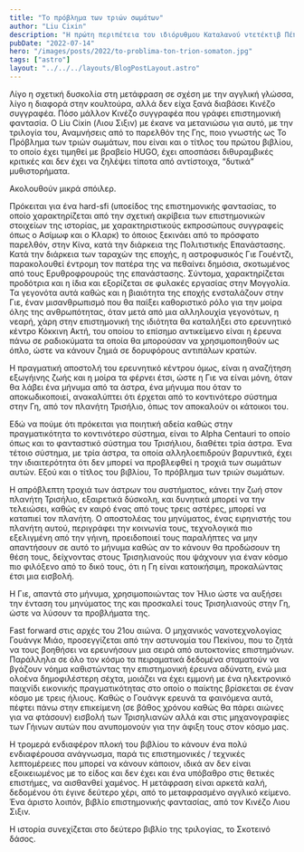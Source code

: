 ```yaml
---
title: "Το πρόβλημα των τριών σωμάτων"
author: "Liu Cixin"
description: "Η πρώτη περιπέτεια του ιδιόρυθμου Καταλανού ντετέκτιβ Πέπε Καρβάλιο που θα ταξιδέψει τον αναγνώστη στην Βαρκελώνη αλλά και στο Άμαστερνατμ."
pubDate: "2022-07-14"
hero: "/images/posts/2022/to-problima-ton-trion-somaton.jpg"
tags: ["astro"]
layout: "../../../layouts/BlogPostLayout.astro"
---
```


Λίγο η σχετική δυσκολία στη μετάφραση σε σχέση με την αγγλική γλώσσα, λίγο η διαφορά στην κουλτούρα, αλλά δεν είχα ξανά διαβάσει Κινέζο συγγραφέα. Πόσο μάλλον Κινέζο συγγραφέα που γράφει επιστημονική φαντασία. Ο Liu Cixin (Λιου Σιξιν) με έκανε να μετανιώσω για αυτό, με την τριλογία του, Αναμνήσεις από το παρελθόν της Γης, ποιο γνωστής ως Το Πρόβλημα των τριών σωμάτων, που είναι και ο τίτλος του πρώτου βιβλίου, το οποίο έχει τιμηθεί με βραβείο HUGO, έχει αποσπάσει διθυραμβικές κριτικές και δεν έχει να ζηλέψει τίποτα από αντίστοιχα, “δυτικά” μυθιστορήματα.

Ακολουθούν μικρά σπόιλερ.

Πρόκειται για ένα hard-sfi (υποείδος της επιστημονικής φαντασίας, το οποίο χαρακτηρίζεται από την σχετική ακρίβεια των επιστημονικών στοιχείων της ιστορίας, με χαρακτηριστικούς εκπροσώπους συγγραφείς όπως ο Ασίμωφ και ο Κλαρκ) το όποιος ξεκινάει από το πρόσφατο παρελθόν, στην Κίνα, κατά την διάρκεια της Πολιτιστικής Επανάστασης. Κατά την διάρκεια των ταραχών της εποχής, η αστροφυσικός Γιε Γουέντζι, παρακολουθεί έντρομη τον πατέρα της να πεθαίνει δημόσια, σκοτωμένος από τους Ερυθροφρουρούς της επανάστασης. Σύντομα, χαρακτηρίζεται προδότρια και η ίδια και εξορίζεται σε φυλακές εργασίας στην Μογγολία. Τα γεγονότα αυτά καθώς και η βιαιότητα της εποχής ενσταλάζουν στην Γιε, έναν μισανθρωπισμό που θα παίξει καθοριστικό ρόλο για την μοίρα όλης της ανθρωπότητας, όταν μετά από μια αλληλουχία γεγονότων, η νεαρή, χάρη στην επιστημονική της ιδιότητα θα καταλήξει στο ερευνητικό κέντρο Κόκκινη Ακτή, του οποίου το επίσημο αντικείμενο είναι η έρευνα πάνω σε ραδιοκύματα τα οποία θα μπορούσαν να χρησιμοποιηθούν ως όπλο, ώστε να κάνουν ζημιά σε δορυφόρους αντιπάλων κρατών. 

Η πραγματική αποστολή του ερευνητικό κέντρου όμως, είναι η αναζήτηση εξωγήινης ζωής και η μοίρα τα φέρνει έτσι, ώστε η Γιε να είναι μόνη, όταν θα λάβει ένα μήνυμα από τα άστρα, ένα μήνυμα που όταν το αποκωδικοποιεί, ανακαλύπτει ότι έρχεται από το κοντινότερο σύστημα στην Γη, από τον πλανήτη Τρισήλιο, όπως τον αποκαλούν οι κάτοικοι του. 

Εδώ να πούμε ότι πρόκειται για ποιητική αδεία καθώς στην πραγματικότητα το κοντινότερο σύστημα, είναι το Alpha Centauri το οποίο όπως και το φανταστικό σύστημα του Τρισήλιου, διαθέτει τρία άστρα. Ένα τέτοιο σύστημα, με τρία άστρα, τα οποία αλληλοεπιδρούν βαρυντικά, έχει την ιδιαιτερότητα ότι δεν μπορεί να προβλεφθεί η τροχιά των σωμάτων αυτών. Εξού και ο τίτλος του βιβλίου, Το πρόβλημα των τριών σωμάτων.

Η απρόβλεπτη τροχιά των άστρων του συστήματος, κάνει την ζωή στον πλανήτη Τρισήλιο, εξαιρετικά δύσκολη, και δυνητικά μπορεί να την τελειώσει, καθώς εν καιρό ένας από τους τρεις αστέρες, μπορεί να καταπιεί τον πλανήτη. Ο αποστολέας του μηνύματος, ένας ειρηνιστής του πλανήτη αυτού, περιγράφει την κοινωνία τους, τεχνολογικά πιο εξελιγμένη από την γήινη, προειδοποιεί τους παραλήπτες να μην απαντήσουν σε αυτό το μήνυμα καθώς αν το κάνουν θα προδώσουν τη θέση τους, δείχνοντας στους Τρισηλιανούς που ψάχνουν για έναν κόσμο πιο φιλόξενο από το δικό τους, ότι η Γη είναι κατοικήσιμη, προκαλώντας έτσι μια εισβολή.

Η Γιε, απαντά στο μήνυμα, χρησιμοποιώντας τον Ήλιο ώστε να αυξήσει την ένταση του μηνύματος της και προσκαλεί τους Τρισηλιανούς στην Γη, ώστε να λύσουν τα προβλήματα της.

Fast forward στις αρχές του 21ου αιώνα. Ο μηχανικός νανοτεχνολογίας Γουάνγκ Μιάο, προσεγγίζεται από την αστυνομία του Πεκίνου, που το ζητά να τους βοηθήσει να ερευνήσουν μια σειρά από αυτοκτονίες επιστημόνων. Παράλληλα σε όλο τον κόσμο τα πειραματικά δεδομένα σταματούν να βγάζουν νόημα καθιστώντας την επιστημονική έρευνα αδύνατη, ενώ μια ολοένα δημοφιλέστερη σέχτα, μοιάζει να έχει εμμονή με ένα ηλεκτρονικό παιχνίδι εικονικής πραγματικότητας στο οποίο ο παίκτης βρίσκεται σε έναν κόσμο με τρεις ήλιους. Καθώς ο Γουάνγκ ερευνά τα φαινόμενα αυτά, πέφτει πάνω στην επικείμενη (σε βάθος χρόνου καθώς θα πάρει αιώνες για να φτάσουν) εισβολή των Τρισηλιανών αλλά και στις μηχανογραφίες των Γήινων αυτών που ανυπομονούν για την άφιξη τους στον κόσμο μας.

Η τρομερά ενδιαφέρον πλοκή του βιβλίου το κάνουν ένα πολύ ενδιαφέρουσα ανάγνωσμα, παρά τις επιστημονικές / τεχνικές  λεπτομέρειες που μπορεί να κάνουν κάποιον, ιδικά αν δεν είναι εξοικειωμένος με το είδος και δεν έχει και ένα υπόβαθρο στις θετικές επιστήμες, να αισθανθεί χαμένος. Η μετάφραση είναι αρκετά καλή, δεδομένου ότι έγινε δεύτερο χέρι, από το μεταφρασμένο αγγλικό κείμενο.  Ένα άριστο λοιπόν, βιβλίο επιστημονικής φαντασίας, από τον Κινέζο Λιου Σιξιν. 

Η ιστορία συνεχίζεται στο δεύτερο βιβλίο της τριλογίας, το Σκοτεινό δάσος.